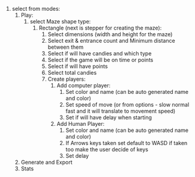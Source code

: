 1. select from modes:
	1. Play:
		1. select Maze shape type:
			1. Rectangle (next is stepper for creating the maze):
				1. Select dimensions (width and height for the maze)
				2. Select exit & entrance count and Minimum distance between them
				3. Select if will have candies and which type
				4. Select if the game will be on time or points
				5. Select if will have points 
				6. Select total candies
				7. Create players:
					1. Add computer player:
						1. Set color and name (can be auto generated name and color)
						2. Set speed of move (or from options - slow normal fast and it will translate to movement speed)
						3. Set if will have delay when starting
					2. Add Human Player:
						1. Set color and name (can be auto generated name and color)
						2. If Arrows keys taken set default to WASD if taken too make the user decide of keys
						2. Set delay
	2. Generate and Export
	3. Stats